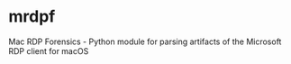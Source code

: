# mrdpf
Mac RDP Forensics - Python module for parsing artifacts of the Microsoft RDP client for macOS
